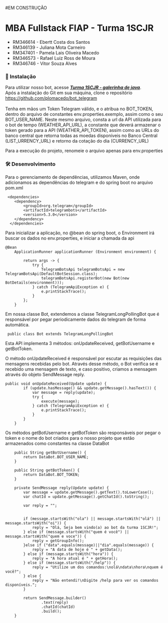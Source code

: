 #EM CONSTRUÇÃO

# MBA Fullstack FIAP - Turma 1SCJR

+ RM346614 - Ebertt Costa dos Santos 
+ RM346139 - Juliana Mota Carneiro 
+ RM347401 - Pamela Lais Oliveira Macedo 
+ RM346573 - Rafael Luiz Ross de Moura 
+ RM346746 - Vitor Souza Alves 

### 🔧 Instalação
Para utilizar nosso bot, acesse **_[Turma 1SCJR - galerinha de java](https://t.me/Ejprv_bot)_**.
<br> Após a instalação do Git em sua máquina, clone o repositório https://github.com/plomacedo/bot_telegram</br>
<br> Tenha em mãos um Token Telegram válido, e o atribua no BOT_TOKEN, dentro do arquivo de constantes env.properties.exemplo, assim como o seu BOT_USER_NAME.
Neste mesmo arquivo, consta a url da API utilizada para o bot de tempo (WEATHER_API_URL),  a constante que deverá armazenar o token gerado para a API (WEATHER_API_TOKEN), assim como as URLs do banco central que retorna todas as moedas disponíveis no Banco Central (LIST_URRENCY_URL) e retorno da cotação do dia (CURRENCY_URL)

Para a execução do projeto, renomeie o arquivo apenas para env.properties


### 🛠️ Desenvolvimento

Para o gerenciamento de dependências, utilizamos Maven, onde adicionamos as dependências do telegram e do spring boot no arquivo pom.xml

```
 <dependencies>
  	<dependency>
  		<groupId>org.telegram</groupId>
		<artifactId>telegrambots</artifactId>
		<version>5.3.0</version>
  	</dependency>
  </dependencies>
```

Para inicializar a aplicação, no @bean do spring boot, o Environment irá buscar os dados no env.properties, e iniciar a chamada da api
```
@Bean
	ApplicationRunner applicationRunner (Environment environment) {

		return args -> {
			try {
				TelegramBotsApi telegramBotsApi = new TelegramBotsApi(DefaultBotSession.class);
				telegramBotsApi.registerBot(new Bot(new BotDetails(environment)));
			} catch (TelegramApiException e) {
				e.printStackTrace();
			}
		};
	}
```

Em nossa classe Bot, extendemos a classe TelegramLongPollingBot que é responsável por pegar periodicamente dados do telegram de forma automática. 
```
 public class Bot extends TelegramLongPollingBot
```

Esta API implementa 3 métodos: onUpdateReceived, getBotUsername e getBotToken.

O método onUpdateReceived é responsável por escutar as requisições das mensagens recebidas pelo bot. Através desse método, o Bot verifica se é recebido uma mensagem de texto, e caso positivo, criamos a mensagem através do objeto SendMessage reply.

```
public void onUpdateReceived(Update update) {
		if (update.hasMessage() && update.getMessage().hasText()) {
			var message = reply(update);
			try {
				execute(message);
			} catch (TelegramApiException e) {
				e.printStackTrace();
			}
		}
	}
```
Os métodos getBotUsername e getBotToken são responsáveis por pegar o token e o nome do bot criados para o nosso projeto que estão armazenados como constantes na classe DataBot
```
	public String getBotUsername() {
		return DataBot.BOT_USER_NAME;
	}

	public String getBotToken() {
		return DataBot.BOT_TOKEN;
	}

```
```
	private SendMessage reply(Update update) {
		var message = update.getMessage().getText().toLowerCase();
		var chatId = update.getMessage().getChatId().toString();

		var reply = "";


		if (message.startsWith("ola") || message.startsWith("olá") || message.startsWith("oi")) {
			reply = "Olá, Seja bem vindo(a) ao bot da turma 1SCJR!";
		} else if (message.startsWith("quem é você") || message.startsWith("quem e voce")) {
			reply = getGroupInfo();
		}else if ("data".equals(message)||"dia".equals(message)) {
			reply = "A data de hoje é " + getData();
		} else if (message.startsWith("hora")) {
			reply = "A hora atual é " + getHora();
		} else if (message.startsWith("/help")) {
			reply = "Utilize um dos comandos:\nolá\ndata\nhora\nquem é você?";
		} else {
			reply = "Não entendi!\nDigite /help para ver os comandos disponíveis.";
		}

		return SendMessage.builder()
				.text(reply)
				.chatId(chatId)
				.build();
	}
```
